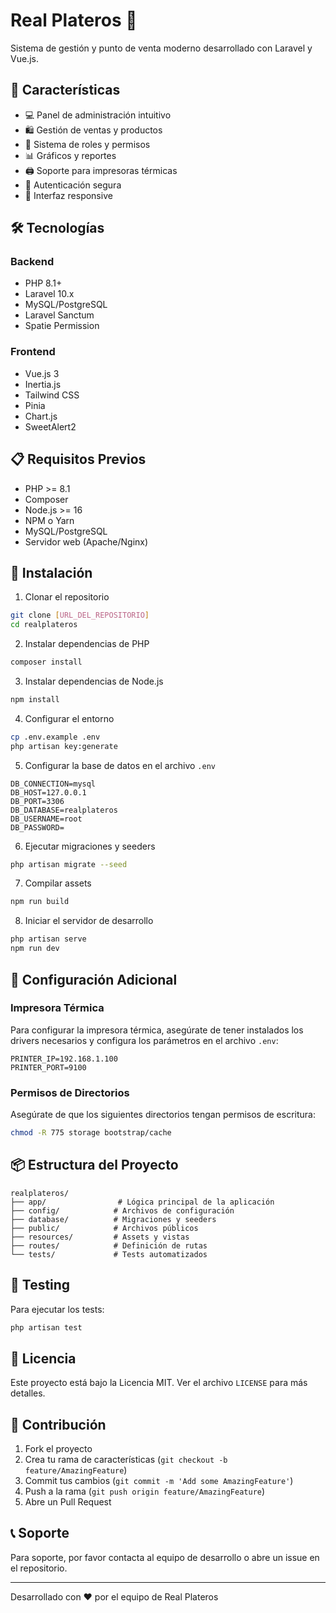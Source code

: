 # Real Plateros 🏪

Sistema de gestión y punto de venta moderno desarrollado con Laravel y Vue.js.

## 🚀 Características

- 💻 Panel de administración intuitivo
- 🛍️ Gestión de ventas y productos
- 👥 Sistema de roles y permisos
- 📊 Gráficos y reportes
- 🖨️ Soporte para impresoras térmicas
- 🔐 Autenticación segura
- 📱 Interfaz responsive

## 🛠️ Tecnologías

### Backend
- PHP 8.1+
- Laravel 10.x
- MySQL/PostgreSQL
- Laravel Sanctum
- Spatie Permission

### Frontend
- Vue.js 3
- Inertia.js
- Tailwind CSS
- Pinia
- Chart.js
- SweetAlert2

## 📋 Requisitos Previos

- PHP >= 8.1
- Composer
- Node.js >= 16
- NPM o Yarn
- MySQL/PostgreSQL
- Servidor web (Apache/Nginx)

## 🚀 Instalación

1. Clonar el repositorio
```bash
git clone [URL_DEL_REPOSITORIO]
cd realplateros
```

2. Instalar dependencias de PHP
```bash
composer install
```

3. Instalar dependencias de Node.js
```bash
npm install
```

4. Configurar el entorno
```bash
cp .env.example .env
php artisan key:generate
```

5. Configurar la base de datos en el archivo `.env`
```env
DB_CONNECTION=mysql
DB_HOST=127.0.0.1
DB_PORT=3306
DB_DATABASE=realplateros
DB_USERNAME=root
DB_PASSWORD=
```

6. Ejecutar migraciones y seeders
```bash
php artisan migrate --seed
```

7. Compilar assets
```bash
npm run build
```

8. Iniciar el servidor de desarrollo
```bash
php artisan serve
npm run dev
```

## 🔧 Configuración Adicional

### Impresora Térmica
Para configurar la impresora térmica, asegúrate de tener instalados los drivers necesarios y configura los parámetros en el archivo `.env`:

```env
PRINTER_IP=192.168.1.100
PRINTER_PORT=9100
```

### Permisos de Directorios
Asegúrate de que los siguientes directorios tengan permisos de escritura:

```bash
chmod -R 775 storage bootstrap/cache
```

## 📦 Estructura del Proyecto

```
realplateros/
├── app/                # Lógica principal de la aplicación
├── config/            # Archivos de configuración
├── database/          # Migraciones y seeders
├── public/            # Archivos públicos
├── resources/         # Assets y vistas
├── routes/            # Definición de rutas
└── tests/             # Tests automatizados
```

## 🧪 Testing

Para ejecutar los tests:

```bash
php artisan test
```

## 📝 Licencia

Este proyecto está bajo la Licencia MIT. Ver el archivo `LICENSE` para más detalles.

## 👥 Contribución

1. Fork el proyecto
2. Crea tu rama de características (`git checkout -b feature/AmazingFeature`)
3. Commit tus cambios (`git commit -m 'Add some AmazingFeature'`)
4. Push a la rama (`git push origin feature/AmazingFeature`)
5. Abre un Pull Request

## 📞 Soporte

Para soporte, por favor contacta al equipo de desarrollo o abre un issue en el repositorio.

---

Desarrollado con ❤️ por el equipo de Real Plateros
